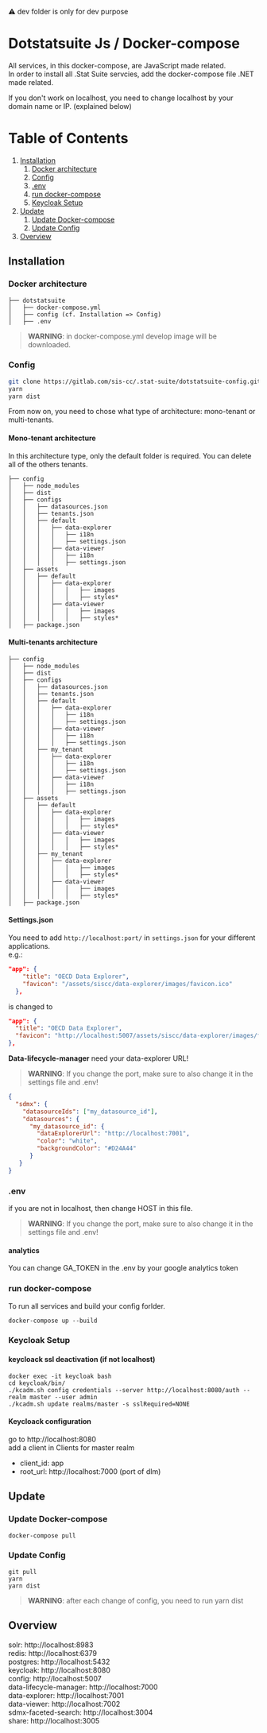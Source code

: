 :warning: dev folder is only for dev purpose

# Dotstatsuite Js / Docker-compose
All services, in this docker-compose, are JavaScript made related.  
In order to install all .Stat Suite servcies, add the docker-compose file .NET made related.

If you don't work on localhost, you need to change localhost by your domain name or IP. (explained below)

# Table of Contents
1. [Installation](#installation)
    1. [Docker architecture](#docker-architecture)
    2. [Config](#config)
    3. [.env](#.env)
    4. [run docker-compose](#run-docker-compose)
    5. [Keycloak Setup](#keycloak-setup)
2. [Update](#Update)
    1. [Update Docker-compose](#update-docker-compose)
    2. [Update Config](#update-config)
3. [Overview](#overview)

## Installation
### Docker architecture
```
├── dotstatsuite
│   ├── docker-compose.yml
│   ├── config (cf. Installation => Config)
│   ├── .env
```

> **WARNING**: in docker-compose.yml develop image will be downloaded.

### Config
```bash
git clone https://gitlab.com/sis-cc/.stat-suite/dotstatsuite-config.git config
yarn
yarn dist
```

From now on, you need to chose what type of architecture: mono-tenant or multi-tenants.

#### Mono-tenant architecture

In this architecture type, only the default folder is required. You can delete all of the others tenants.

```
├── config
│   ├── node_modules                       
│   ├── dist                               
│   ├── configs                            
│   │   ├── datasources.json               
│   │   ├── tenants.json 
│   │   ├── default
│   │   │   ├── data-explorer
│   │   │   │   ├── i18n
│   │   │   │   ├── settings.json
│   │   │   ├── data-viewer
│   │   │   │   ├── i18n
│   │   │   │   ├── settings.json
│   ├── assets 
│   │   ├── default
│   │   │   ├── data-explorer
│   │   │   │   │   ├── images
│   │   │   │   │   ├── styles*
│   │   │   ├── data-viewer
│   │   │   │   │   ├── images
│   │   │   │   │   ├── styles*
│   ├── package.json
```
#### Multi-tenants architecture
```
├── config
│   ├── node_modules                       
│   ├── dist                               
│   ├── configs                            
│   │   ├── datasources.json               
│   │   ├── tenants.json 
│   │   ├── default
│   │   │   ├── data-explorer
│   │   │   │   ├── i18n
│   │   │   │   ├── settings.json
│   │   │   ├── data-viewer
│   │   │   │   ├── i18n
│   │   │   │   ├── settings.json
│   │   ├── my_tenant
│   │   │   ├── data-explorer
│   │   │   │   ├── i18n
│   │   │   │   ├── settings.json
│   │   │   ├── data-viewer
│   │   │   │   ├── i18n
│   │   │   │   ├── settings.json
│   ├── assets 
│   │   ├── default
│   │   │   ├── data-explorer
│   │   │   │   │   ├── images
│   │   │   │   │   ├── styles*
│   │   │   ├── data-viewer
│   │   │   │   │   ├── images
│   │   │   │   │   ├── styles*
│   │   ├── my_tenant
│   │   │   ├── data-explorer
│   │   │   │   │   ├── images
│   │   │   │   │   ├── styles*
│   │   │   ├── data-viewer
│   │   │   │   │   ├── images
│   │   │   │   │   ├── styles*
│   ├── package.json
```

#### Settings.json

You need to add `http://localhost:port/` in `settings.json` for your different applications.  
e.g.:
```json
"app": {
    "title": "OECD Data Explorer",
    "favicon": "/assets/siscc/data-explorer/images/favicon.ico"
  },
```
is changed to
```json
"app": {
  "title": "OECD Data Explorer",
  "favicon": "http://localhost:5007/assets/siscc/data-explorer/images/favicon.ico",
},
```

**Data-lifecycle-manager** need your data-explorer URL!

> **WARNING**: If you change the port, make sure to also change it in the settings file and .env!
```json
{
  "sdmx": {
    "datasourceIds": ["my_datasource_id"],
    "datasources": {
      "my_datasource_id": {
        "dataExplorerUrl": "http://localhost:7001",
        "color": "white",
        "backgroundColor": "#D24A44"
      }
   }
}
```

### .env

if you are not in localhost, then change HOST in this file.

> **WARNING**: If you change the port, make sure to also change it in the settings file and .env!

#### analytics

You can change GA_TOKEN in the .env by your google analytics token

### run docker-compose 

To run all services and build your config forlder.
```
docker-compose up --build
```

### Keycloak Setup

#### keycloack ssl deactivation (if not localhost)
```
docker exec -it keycloak bash
cd keycloak/bin/
./kcadm.sh config credentials --server http://localhost:8080/auth --realm master --user admin
./kcadm.sh update realms/master -s sslRequired=NONE
```

#### Keycloack configuration
go to http://localhost:8080  
add a client in Clients for master realm
  - client_id: app
  - root_url: http://localhost:7000     (port of dlm)

## Update

### Update Docker-compose

```
docker-compose pull
```

### Update Config
```
git pull
yarn 
yarn dist
```

> **WARNING**: after each change of config, you need to run yarn dist

## Overview

solr: http://localhost:8983  
redis: http://localhost:6379  
postgres: http://localhost:5432  
keycloak: http://localhost:8080  
config: http://localhost:5007  
data-lifecycle-manager: http://localhost:7000  
data-explorer: http://localhost:7001  
data-viewer: http://localhost:7002  
sdmx-faceted-search: http://localhost:3004  
share: http://localhost:3005  